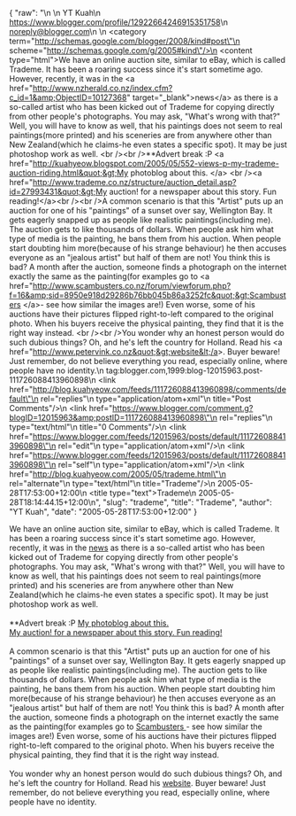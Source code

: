 {
  "raw": "<entry>\n  <author>\n    <name>YT Kuah</name>\n    <uri>https://www.blogger.com/profile/12922664246915351758</uri>\n    <email>noreply@blogger.com</email>\n  </author>\n  <category term=\"http://schemas.google.com/blogger/2008/kind#post\"\n    scheme=\"http://schemas.google.com/g/2005#kind\"/>\n  <content type=\"html\">We have an online auction site, similar to eBay, which is called Trademe. It has been a roaring success since it's start sometime ago. However, recently, it was in the &lt;a href=&quot;http://www.nzherald.co.nz/index.cfm?c_id=1&amp;ObjectID=10127368&quot; target=&quot;_blank&quot;&gt;news&lt;/a&gt; as there is a so-called artist who has been kicked out of Trademe for copying directly from other people's photographs. You may ask, &quot;What's wrong with that?&quot; Well, you will have to know as well, that his paintings does not seem to real paintings(more printed) and his sceneries are from anywhere other than New Zealand(which he claims-he even states a specific spot). It may be just photoshop work as well. &lt;br /&gt;&lt;br /&gt;**Advert break :P &lt;a href=&quot;http://kuahyeow.blogspot.com/2005/05/552-views-p-my-trademe-auction-riding.html&quot;&gt;My photoblog about this. &lt;/a&gt; &lt;br /&gt;&lt;a href=&quot;http://www.trademe.co.nz/structure/auction_detail.asp?id=27993431&quot;&gt;My auction! for a newspaper about this story. Fun reading!&lt;/a&gt;&lt;br /&gt;&lt;br /&gt;A common scenario is that this &quot;Artist&quot; puts up an auction for one of his &quot;paintings&quot; of a sunset over say, Wellington Bay. It gets eagerly snapped up as people like realistic paintings(including me). The auction gets to like thousands of dollars. When people ask him what type of media is the painting, he bans them from his auction. When people start doubting him more(because of his strange behaviour) he then accuses everyone as an &quot;jealous artist&quot; but half of them are not! You think this is bad? A month after the auction, someone finds a photograph on the internet exactly the same as the painting(for examples go to &lt;a href=&quot;http://www.scambusters.co.nz/forum/viewforum.php?f=16&amp;sid=8950e918d29286b76bb045b86a3252fc&quot;&gt;Scambusters &lt;/a&gt;- see how similar the images are!) Even worse, some of his auctions have their pictures flipped right-to-left compared to the original photo. When his buyers receive the physical painting, they find that it is the right way instead. &lt;br /&gt;&lt;br /&gt;You wonder why an honest person would do such dubious things? Oh, and he's left the country for Holland. Read his &lt;a href=&quot;http://www.petervink.co.nz&quot;&gt;website&lt;/a&gt;. Buyer beware! Just remember, do not believe everything you read, especially online, where people have no identity.</content>\n  <id>tag:blogger.com,1999:blog-12015963.post-111726088413960898</id>\n  <link href=\"http://blog.kuahyeow.com/feeds/111726088413960898/comments/default\"\n    rel=\"replies\"\n    type=\"application/atom+xml\"\n    title=\"Post Comments\"/>\n  <link href=\"https://www.blogger.com/comment.g?blogID=12015963&amp;postID=111726088413960898\"\n    rel=\"replies\"\n    type=\"text/html\"\n    title=\"0 Comments\"/>\n  <link href=\"https://www.blogger.com/feeds/12015963/posts/default/111726088413960898\"\n    rel=\"edit\"\n    type=\"application/atom+xml\"/>\n  <link href=\"https://www.blogger.com/feeds/12015963/posts/default/111726088413960898\"\n    rel=\"self\"\n    type=\"application/atom+xml\"/>\n  <link href=\"http://blog.kuahyeow.com/2005/05/trademe.html\"\n    rel=\"alternate\"\n    type=\"text/html\"\n    title=\"Trademe\"/>\n  <published>2005-05-28T17:53:00+12:00</published>\n  <title type=\"text\">Trademe</title>\n  <updated>2005-05-28T18:14:44.15+12:00</updated>\n</entry>",
  "slug": "trademe",
  "title": "Trademe",
  "author": "YT Kuah",
  "date": "2005-05-28T17:53:00+12:00"
}

We have an online auction site, similar to eBay, which is called Trademe. It has been a roaring success since it's start sometime ago. However, recently, it was in the <a href="http://www.nzherald.co.nz/index.cfm?c_id=1&ObjectID=10127368" target="_blank">news</a> as there is a so-called artist who has been kicked out of Trademe for copying directly from other people's photographs. You may ask, "What's wrong with that?" Well, you will have to know as well, that his paintings does not seem to real paintings(more printed) and his sceneries are from anywhere other than New Zealand(which he claims-he even states a specific spot). It may be just photoshop work as well. <br /><br />**Advert break :P <a href="http://kuahyeow.blogspot.com/2005/05/552-views-p-my-trademe-auction-riding.html">My photoblog about this. </a> <br /><a href="http://www.trademe.co.nz/structure/auction_detail.asp?id=27993431">My auction! for a newspaper about this story. Fun reading!</a><br /><br />A common scenario is that this "Artist" puts up an auction for one of his "paintings" of a sunset over say, Wellington Bay. It gets eagerly snapped up as people like realistic paintings(including me). The auction gets to like thousands of dollars. When people ask him what type of media is the painting, he bans them from his auction. When people start doubting him more(because of his strange behaviour) he then accuses everyone as an "jealous artist" but half of them are not! You think this is bad? A month after the auction, someone finds a photograph on the internet exactly the same as the painting(for examples go to <a href="http://www.scambusters.co.nz/forum/viewforum.php?f=16&sid=8950e918d29286b76bb045b86a3252fc">Scambusters </a>- see how similar the images are!) Even worse, some of his auctions have their pictures flipped right-to-left compared to the original photo. When his buyers receive the physical painting, they find that it is the right way instead. <br /><br />You wonder why an honest person would do such dubious things? Oh, and he's left the country for Holland. Read his <a href="http://www.petervink.co.nz">website</a>. Buyer beware! Just remember, do not believe everything you read, especially online, where people have no identity.
